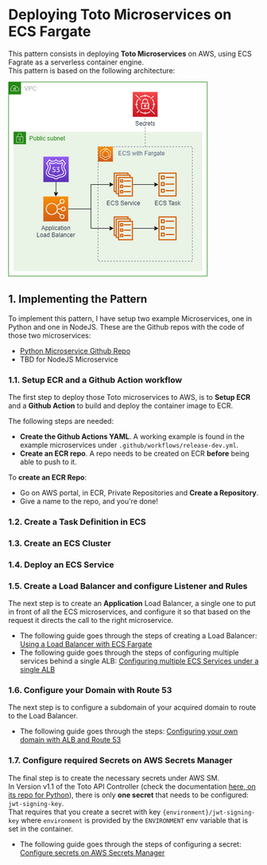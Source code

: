 # Deploying Toto Microservices on ECS Fargate
This pattern consists in deploying **Toto Microservices** on AWS, using ECS Fagrate as a serverless container engine. <br>
This pattern is based on the following architecture: 

![](../../diagrams/Microservices%20on%20ECS.png)

## 1. Implementing the Pattern
To implement this pattern, I have setup two example Microservices, one in Python and one in NodeJS. These are the Github repos with the code of those two microservices: 
* [Python Microservice Github Repo](https://github.com/nicolasances/aws-py-service)
* TBD for NodeJS Microservice

### 1.1. Setup ECR and a Github Action workflow
The first step to deploy those Toto microservices to AWS, is to **Setup ECR** and a **Github Action** to build and deploy the container image to ECR. 

The following steps are needed: 
 * **Create the Github Actions YAML**. A working example is found in the example microservices under `.github/workflows/release-dev.yml`. 
 * **Create an ECR repo**. A repo needs to be created on ECR **before** being able to push to it. 

To **create an ECR Repo**: 
 * Go on AWS portal, in ECR, Private Repositories and **Create a Repository**. 
 * Give a name to the repo, and you're done!

### 1.2. Create a Task Definition in ECS

### 1.3. Create an ECS Cluster

### 1.4. Deploy an ECS Service 

### 1.5. Create a Load Balancer and configure Listener and Rules
The next step is to create an **Application** Load Balancer, a single one to put in front of all the ECS microservices, and configure it so that based on the request it directs the call to the right microservice.

* The following guide goes through the steps of creating a Load Balancer: [Using a Load Balancer with ECS Fargate](../load-balancer-ecs.md)
* The following guide goes through the steps of configuring multiple services behind a single ALB: [Configuring multiple ECS Services under a single ALB](../alb-multiple-ecs-services.md)

### 1.6. Configure your Domain with Route 53
The next step is to configure a subdomain of your acquired domain to route to the Load Balancer. 

* The following guide goes through the steps: [Configuring your own domain with ALB and Route 53](../own-domain-name-alb.md)

### 1.7. Configure required Secrets on AWS Secrets Manager
The final step is to create the necessary secrets under AWS SM. <br>
In Version v1.1 of the Toto API Controller (check the documentation [here, on its repo for Python](https://github.com/nicolasances/py-toto-api-controller/blob/main/docs/v1.1.md)), there is only **one secret** that needs to be configured: `jwt-signing-key`. <br>
That requires that you create a secret with key `{environment}/jwt-signing-key` where `environment` is provided by the `ENVIRONMENT` env variable that is set in the container.

* The following guide goes through the steps of configuring a secret: [Configure secrets on AWS Secrets Manager](../managing-secrets.md)
